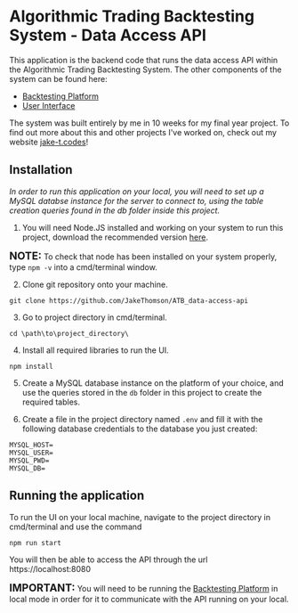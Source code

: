 # Algorithmic Trading Backtesting System - Data Access API

This application is the backend code that runs the data access API within the Algorithmic Trading Backtesting System. The other components of the system can be found here:
- [Backtesting Platform](https://github.com/JakeThomson/ATB_back-end)
- [User Interface](https://github.com/JakeThomson/ATB_front-end)

The system was built entirely by me in 10 weeks for my final year project.
To find out more about this and other projects I've worked on, check out my website
[jake-t.codes](https://jake-t.codes)!

## Installation

_In order to run this application on your local, you will need to set up a MySQL databse instance for the server to connect to, using the table creation queries found in the db folder inside this project._

1. You will need Node.JS installed and working on your system to run this project, download the recommended version 
[here](https://nodejs.org/en/download/).
   
<span style="font-size:14pt;">**NOTE:**</span> To check that node has been installed on your system properly, type `npm -v` into a cmd/terminal window.

2. Clone git repository onto your machine.
```
git clone https://github.com/JakeThomson/ATB_data-access-api
```

3. Go to project directory in cmd/terminal.
```
cd \path\to\project_directory\
```

4. Install all required libraries to run the UI.
```
npm install
```

5. Create a MySQL database instance on the platform of your choice, and use the queries stored in the `db` folder in this project to create the required tables. 

6. Create a file in the project directory named `.env` and fill it with the following database credentials to the database you just created:
```
MYSQL_HOST=
MYSQL_USER=
MYSQL_PWD=
MYSQL_DB=
```


## Running the application

To run the UI on your local machine, navigate to the project directory in cmd/terminal and use the command
```
npm run start
```

You will then be able to access the API through the url https://localhost:8080

<span style="font-size:14pt;">**IMPORTANT:**</span> You will need to be running the [Backtesting Platform](https://github.com/JakeThomson/ATB_data-access-api) in local mode in order for it to communicate with the API running on your local.